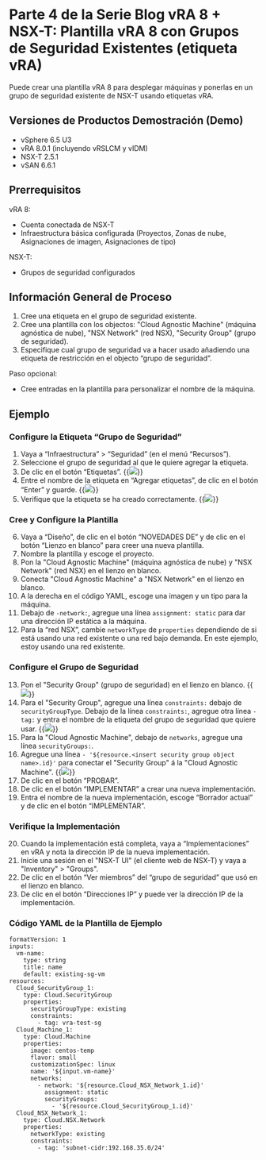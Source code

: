 # Parte 4 de la Serie Blog vRA 8 + NSX-T: Plantilla vRA 8 con Grupos de Seguridad Existentes (etiqueta vRA)


Puede crear una plantilla vRA 8 para desplegar máquinas y ponerlas en un grupo de seguridad existente de NSX-T usando etiquetas vRA. 

## Versiones de Productos Demostración (Demo)
* vSphere 6.5 U3
* vRA 8.0.1 (incluyendo vRSLCM y vIDM)
* NSX-T 2.5.1
* vSAN 6.6.1


## Prerrequisitos
vRA 8:
* Cuenta conectada de NSX-T 
* Infraestructura básica configurada (Proyectos, Zonas de nube, Asignaciones de imagen, Asignaciones de tipo)

NSX-T:
* Grupos de seguridad configurados 


## Información General de Proceso
1. Cree una etiqueta en el grupo de seguridad existente.
2. Cree una plantilla con los objectos: "Cloud Agnostic Machine" (máquina agnóstica de nube), "NSX Network" (red NSX), "Security Group" (grupo de seguridad).
3. Especifique cual grupo de seguridad va a hacer usado añadiendo una etiqueta de restricción en el objecto “grupo de seguridad”. 

Paso opcional:
* Cree entradas en la plantilla para personalizar el nombre de la máquina. 

## Ejemplo

### Configure la Etiqueta “Grupo de Seguridad”
1. Vaya a “Infraestructura” > “Seguridad” (en el menú “Recursos”).
2. Seleccione el grupo de seguridad al que le quiere agregar la etiqueta.
3. De clic en el botón “Etiquetas”.
{{<image src="step3.png" linked="true">}}
4. Entre el nombre de la etiqueta en “Agregar etiquetas”, de clic en el botón “Enter” y guarde.
{{<image src="step4.png" linked="true">}}
5. Verifique que la etiqueta se ha creado correctamente.
{{<image src="step5.png" linked="true">}}

### Cree y Configure la Plantilla
6. Vaya a “Diseño”, de clic en el botón “NOVEDADES DE” y de clic en el botón “Lienzo en blanco” para creer una nueva plantilla.
7. Nombre la plantilla y escoge el proyecto.
8. Pon la "Cloud Agnostic Machine" (máquina agnóstica de nube) y "NSX Network" (red NSX) en el lienzo en blanco.
9. Conecta "Cloud Agnostic Machine" a "NSX Network" en el lienzo en blanco.
10. A la derecha en el código YAML, escoge una imagen y un tipo para la máquina. 
11. Debajo de `-network:`, agregue una línea `assignment: static` para dar una dirección IP estática a la máquina.
12. Para la “red NSX”, cambie `networkType` de `properties` dependiendo de si está usando una red existente o una red bajo demanda. En este ejemplo, estoy usando una red existente.  

### Configure el Grupo de Seguridad
13. Pon el "Security Group" (grupo de seguridad) en el lienzo en blanco.
{{<image src="step13.png" linked="true">}}
14. Para el "Security Group", agregue una línea `constraints:` debajo de `securityGroupType`. Debajo de la línea `constraints:`, agregue otra línea `-tag:` y entra el nombre de la etiqueta del grupo de seguridad que quiere usar.
{{<image src="step14.png" linked="true">}}
15. Para la "Cloud Agnostic Machine", debajo de `networks`, agregue una línea `securityGroups:`.
16. Agregue una línea `- '${resource.<insert security group object name>.id}'` para conectar el "Security Group" á la "Cloud Agnostic Machine".
{{<image src="step16.png" linked="true">}}
17. De clic en el botón “PROBAR”.
18. De clic en el botón “IMPLEMENTAR” a crear una nueva implementación.
19. Entra el nombre de la nueva implementación, escoge “Borrador actual” y de clic en el botón “IMPLEMENTAR”.

### Verifique la Implementación 
20. Cuando la implementación está completa, vaya a “Implementaciones” en vRA y nota la dirección IP de la nueva implementación.
21. Inicie una sesión en el "NSX-T UI" (el cliente web de NSX-T) y vaya a "Inventory" > "Groups".
22. De clic en el botón “Ver miembros” del “grupo de seguridad” que usó en el lienzo en blanco.
23. De clic en el botón “Direcciones IP” y puede ver la dirección IP de la implementación. 

### Código YAML de la Plantilla de Ejemplo
```
formatVersion: 1
inputs:
  vm-name:
    type: string
    title: name
    default: existing-sg-vm
resources:
  Cloud_SecurityGroup_1:
    type: Cloud.SecurityGroup
    properties:
      securityGroupType: existing
      constraints:
        - tag: vra-test-sg
  Cloud_Machine_1:
    type: Cloud.Machine
    properties:
      image: centos-temp
      flavor: small
      customizationSpec: linux
      name: '${input.vm-name}'
      networks:
        - network: '${resource.Cloud_NSX_Network_1.id}'
          assignment: static
          securityGroups:
            - '${resource.Cloud_SecurityGroup_1.id}'
  Cloud_NSX_Network_1:
    type: Cloud.NSX.Network
    properties:
      networkType: existing
      constraints:
        - tag: 'subnet-cidr:192.168.35.0/24'
```
